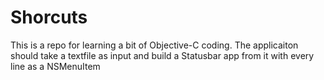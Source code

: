 Shorcuts
========

This is a repo for learning a bit of Objective-C coding. The applicaiton should take a textfile as input and build a Statusbar app from it with every line as a NSMenuItem
